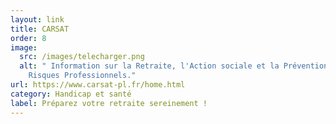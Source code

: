 ```yaml
---
layout: link
title: CARSAT
order: 8
image:
  src: /images/telecharger.png
  alt: " Information sur la Retraite, l'Action sociale et la Prévention des
    Risques Professionnels."
url: https://www.carsat-pl.fr/home.html
category: Handicap et santé
label: Préparez votre retraite sereinement !
---
```

